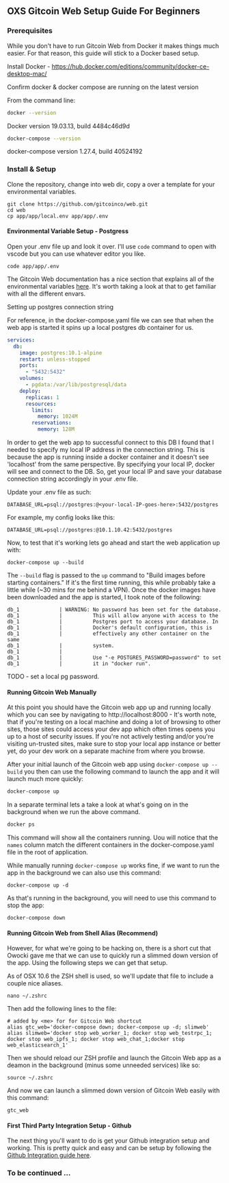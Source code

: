 ## OXS Gitcoin Web Setup Guide For Beginners  

### Prerequisites 

While you don't have to run Gitcoin Web from Docker it makes things much easier. For that reason, this guide will stick to a Docker based setup. 

Install Docker - https://hub.docker.com/editions/community/docker-ce-desktop-mac/

Confirm docker & docker compose are running on the latest version 

From the command line:

```bash
docker --version
```

Docker version 19.03.13, build 4484c46d9d

```bash
docker-compose --version
```

docker-compose version 1.27.4, build 40524192

### Install & Setup 

Clone the repository, change into web dir, copy a over a template for your environmental variables.  

```
git clone https://github.com/gitcoinco/web.git
cd web
cp app/app/local.env app/app/.env
```

#### Environmental Variable Setup - Postgress 

Open your .env file up and look it over. I'll use `code` command to open with vscode but you can use whatever editor you like. 

```
code app/app/.env
```

The Gitcoin Web documentation has a nice section that explains all of the environmental variables [here](https://docs.gitcoin.co/mk_envvars/). It's worth taking a look at that to get familiar with all the different envars. 

Setting up postgres connection string 

For reference, in the docker-compose.yaml file we can see that when the web app is started it spins up a local postgres db container for us. 

```yaml
services:
  db:
    image: postgres:10.1-alpine
    restart: unless-stopped
    ports:
      - "5432:5432"
    volumes:
      - pgdata:/var/lib/postgresql/data
    deploy:
      replicas: 1
      resources:
        limits:
          memory: 1024M
        reservations:
          memory: 128M
```

In order to get the web app to successful connect to this DB I found that I needed to specify my local IP address in the connection string. This is because the app is running inside a docker container and it doesn't see 'localhost' from the same perspective. By specifying your local IP, docker will see and connect to the DB. So, get your local IP and save your database connection string accordingly in your .env file. 


Update your .env file as such:

```
DATABASE_URL=psql://postgres:@<your-local-IP-goes-here>:5432/postgres
```

For example, my config looks like this:

```
DATABASE_URL=psql://postgres:@10.1.10.42:5432/postgres
```

Now, to test that it's working lets go ahead and start the web application up with: 

```
docker-compose up --build
```

The `--build` flag is passed to the `up` command to "Build images before starting containers." If it's the first time running, this while probably take a little while (~30 mins for me behind a VPN). Once the docker images have been downloaded and the app is started, I took note of the following: 

```
db_1             | WARNING: No password has been set for the database.
db_1             |          This will allow anyone with access to the
db_1             |          Postgres port to access your database. In
db_1             |          Docker's default configuration, this is
db_1             |          effectively any other container on the same
db_1             |          system.
db_1             | 
db_1             |          Use "-e POSTGRES_PASSWORD=password" to set
db_1             |          it in "docker run".
```

TODO - set a local pg password. 

#### Running Gitcoin Web Manually 

At this point you should have the Gitcoin web app up and running locally which you can see by navigating to http://localhost:8000 - It's worth note, that if you're testing on a local machine and doing a lot of browsing to other sites, those sites could access your dev app which often times opens you up to a host of security issues. If you're not actively testing and/or you're visiting un-trusted sites, make sure to stop your local app instance or better yet, do your dev work on a separate machine from where you browse. 

After your initial launch of the Gitcoin web app using `docker-compose up --build` you then can use the following command to launch the app and it will launch much more quickly: 

```bash
docker-compose up
```

In a separate terminal lets a take a look at what's going on in the background when we run the above command. 

```bash
docker ps
```

This command will show all the containers running. Uou will notice that the `names` column match the different containers in the docker-compose.yaml file in the root of application.  

While manually running `docker-compose up` works fine, if we want to run the app in the background we can also use this command:

```
docker-compose up -d
```

As that's running in the background, you will need to use this command to stop the app:

```
docker-compose down
```
#### Running Gitcoin Web from Shell Alias (Recommend)
However, for what we're going to be hacking on, there is a short cut that Owocki gave me that we can use to quickly run a slimmed down version of the app.  Using the following steps we can get that setup. 

As of OSX 10.6 the ZSH shell is used, so we'll update that file to include a couple nice aliases. 

```
nano ~/.zshrc 
```
Then add the following lines to the file:

```
# added by <me> for for Gitcoin Web shortcut  
alias gtc_web='docker-compose down; docker-compose up -d; slimweb'
alias slimweb='docker stop web_worker_1; docker stop web_testrpc_1; docker stop web_ipfs_1; docker stop web_chat_1;docker stop web_elasticsearch_1'
```

Then we should reload our ZSH profile and launch the Gitcoin Web app as a deamon in the background (minus some unneeded services) like so:
```
source ~/.zshrc
```

And now we can launch a slimmed down version of Gitcoin Web easily with this command: 

```
gtc_web
```

#### First Third Party Integration Setup - Github 
The next thing you'll want to do is get your Github integration setup and working. This is pretty quick and easy and can be setup by following the [Github Integration guide here](https://docs.gitcoin.co/mk_third_party_integrations/). 



### To be continued ... 


